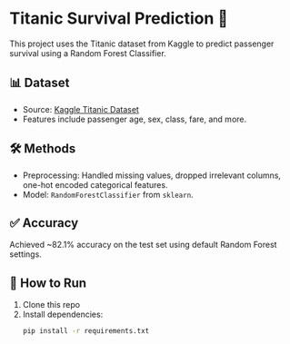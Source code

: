# Titanic Survival Prediction 🎯

This project uses the Titanic dataset from Kaggle to predict passenger survival using a Random Forest Classifier.

## 📊 Dataset
- Source: [Kaggle Titanic Dataset](https://www.kaggle.com/c/titanic/data)
- Features include passenger age, sex, class, fare, and more.

## 🛠️ Methods
- Preprocessing: Handled missing values, dropped irrelevant columns, one-hot encoded categorical features.
- Model: `RandomForestClassifier` from `sklearn`.

## ✅ Accuracy
Achieved ~82.1% accuracy on the test set using default Random Forest settings.

## 🚀 How to Run
1. Clone this repo
2. Install dependencies:
   ```bash
   pip install -r requirements.txt

